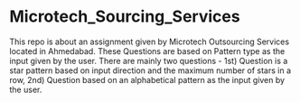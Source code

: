 # Microtech_Sourcing_Services
This repo is about an assignment given by Microtech Outsourcing Services located in Ahmedabad. These Questions are based on Pattern type as the input given by 
the user. 
There are mainly two questions - 
1st) Question is a star pattern based on input direction and the maximum number of stars in a row, 
2nd) Question based on an alphabetical pattern as the input given by the user.

